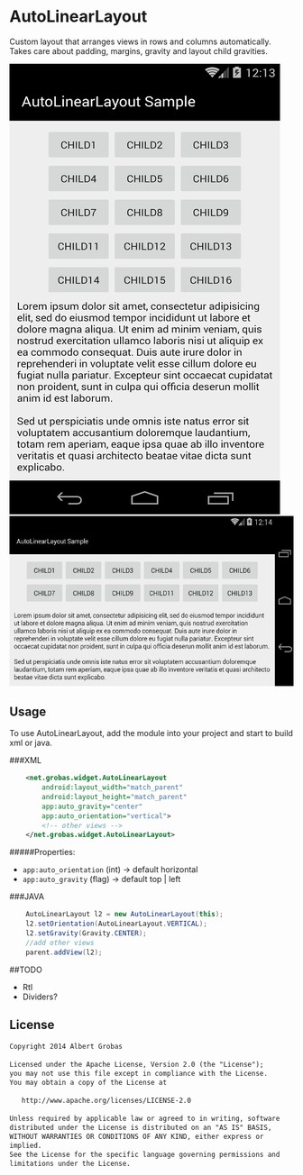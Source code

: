 AutoLinearLayout
===============

Custom layout that arranges views in rows and columns automatically.
Takes care about padding, margins, gravity and layout child gravities.


![Demo Screenshot 1][1]
![Demo Screenshot 2][2]


Usage
-----

To use AutoLinearLayout, add the module into your project and start to build xml or java.

###XML
```xml
    <net.grobas.widget.AutoLinearLayout 
        android:layout_width="match_parent"
        android:layout_height="match_parent"
        app:auto_gravity="center"
        app:auto_orientation="vertical">
        <!-- other views -->
    </net.grobas.widget.AutoLinearLayout>
```

#####Properties:

* `app:auto_orientation` (int)    -> default horizontal
* `app:auto_gravity`  (flag)      -> default top | left


###JAVA

```java
    AutoLinearLayout l2 = new AutoLinearLayout(this);
    l2.setOrientation(AutoLinearLayout.VERTICAL);
    l2.setGravity(Gravity.CENTER);
    //add other views
    parent.addView(l2);
```

##TODO

* Rtl
* Dividers?

License
-------

    Copyright 2014 Albert Grobas

    Licensed under the Apache License, Version 2.0 (the "License");
    you may not use this file except in compliance with the License.
    You may obtain a copy of the License at

       http://www.apache.org/licenses/LICENSE-2.0

    Unless required by applicable law or agreed to in writing, software
    distributed under the License is distributed on an "AS IS" BASIS,
    WITHOUT WARRANTIES OR CONDITIONS OF ANY KIND, either express or implied.
    See the License for the specific language governing permissions and
    limitations under the License.



[1]: ./art/screen01.png
[2]: ./art/screen02.png
